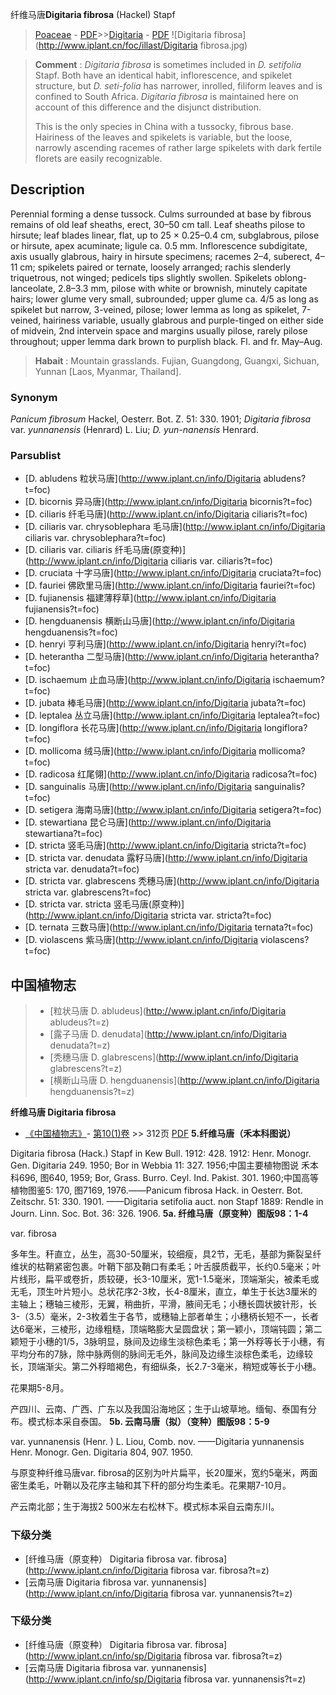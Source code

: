 纤维马唐**Digitaria fibrosa** (Hackel) Stapf

> [Poaceae](http://www.iplant.cn/info/Poaceae?t=foc) - [PDF](http://www.iplant.cn/foc/pdf/Poaceae.pdf)>>[Digitaria](http://www.iplant.cn/info/Digitaria?t=foc) - [PDF](http://www.iplant.cn/foc/pdf/Digitaria.pdf)
![Digitaria fibrosa](http://www.iplant.cn/foc/illast/Digitaria fibrosa.jpg)

> **Comment** : 
> *Digitaria fibrosa* is sometimes included in *D. setifolia* Stapf. Both have an identical habit, inflorescence, and spikelet structure, but *D. seti-folia* has narrower, inrolled, filiform leaves and is confined to South Africa. *Digitaria fibrosa* is maintained here on account of this difference and the disjunct distribution.
>
> This is the only species in China with a tussocky, fibrous base. Hairiness of the leaves and spikelets is variable, but the loose, narrowly ascending racemes of rather large spikelets with dark fertile florets are easily recognizable.

## Description

Perennial forming a dense tussock. Culms surrounded at base by fibrous remains of old leaf sheaths, erect, 30–50 cm tall. Leaf sheaths pilose to hirsute; leaf blades linear, flat, up to 25 × 0.25–0.4 cm, subglabrous, pilose or hirsute, apex acuminate; ligule ca. 0.5 mm. Inflorescence subdigitate, axis usually glabrous, hairy in hirsute specimens; racemes 2–4, suberect, 4–11 cm; spikelets paired or ternate, loosely arranged; rachis slenderly triquetrous, not winged; pedicels tips slightly swollen. Spikelets oblong-lanceolate, 2.8–3.3 mm, pilose with white or brownish, minutely capitate hairs; lower glume very small, subrounded; upper glume ca. 4/5 as long as spikelet but narrow, 3-veined, pilose; lower lemma as long as spikelet, 7-veined, hairiness variable, usually glabrous and purple-tinged on either side of midvein, 2nd intervein space and margins usually pilose, rarely pilose throughout; upper lemma dark brown to purplish black. Fl. and fr. May–Aug.

> **Habait** : 
> Mountain grasslands. Fujian, Guangdong, Guangxi, Sichuan, Yunnan [Laos, Myanmar, Thailand].

### Synonym
*Panicum fibrosum* Hackel, Oesterr. Bot. Z. 51: 330. 1901; *Digitaria fibrosa* var. *yunnanensis* (Henrard) L. Liu; *D. yun-nanensis* Henrard.

### Parsublist

* [D.  abludens  粒状马唐](http://www.iplant.cn/info/Digitaria abludens?t=foc)
* [D.  bicornis  异马唐](http://www.iplant.cn/info/Digitaria bicornis?t=foc)
* [D.  ciliaris  纤毛马唐](http://www.iplant.cn/info/Digitaria ciliaris?t=foc)
* [D.  ciliaris var. chrysoblephara  毛马唐](http://www.iplant.cn/info/Digitaria ciliaris var. chrysoblephara?t=foc)
* [D.  ciliaris var. ciliaris  纤毛马唐(原变种)](http://www.iplant.cn/info/Digitaria ciliaris var. ciliaris?t=foc)
* [D.  cruciata  十字马唐](http://www.iplant.cn/info/Digitaria cruciata?t=foc)
* [D.  fauriei  佛欧里马唐](http://www.iplant.cn/info/Digitaria fauriei?t=foc)
* [D.  fujianensis  福建薄稃草](http://www.iplant.cn/info/Digitaria fujianensis?t=foc)
* [D.  hengduanensis  横断山马唐](http://www.iplant.cn/info/Digitaria hengduanensis?t=foc)
* [D.  henryi  亨利马唐](http://www.iplant.cn/info/Digitaria henryi?t=foc)
* [D.  heterantha  二型马唐](http://www.iplant.cn/info/Digitaria heterantha?t=foc)
* [D.  ischaemum  止血马唐](http://www.iplant.cn/info/Digitaria ischaemum?t=foc)
* [D.  jubata  棒毛马唐](http://www.iplant.cn/info/Digitaria jubata?t=foc)
* [D.  leptalea  丛立马唐](http://www.iplant.cn/info/Digitaria leptalea?t=foc)
* [D.  longiflora  长花马唐](http://www.iplant.cn/info/Digitaria longiflora?t=foc)
* [D.  mollicoma  绒马唐](http://www.iplant.cn/info/Digitaria mollicoma?t=foc)
* [D.  radicosa  红尾翎](http://www.iplant.cn/info/Digitaria radicosa?t=foc)
* [D.  sanguinalis  马唐](http://www.iplant.cn/info/Digitaria sanguinalis?t=foc)
* [D.  setigera  海南马唐](http://www.iplant.cn/info/Digitaria setigera?t=foc)
* [D.  stewartiana  昆仑马唐](http://www.iplant.cn/info/Digitaria stewartiana?t=foc)
* [D.  stricta  竖毛马唐](http://www.iplant.cn/info/Digitaria stricta?t=foc)
* [D.  stricta var. denudata  露籽马唐](http://www.iplant.cn/info/Digitaria stricta var. denudata?t=foc)
* [D.  stricta var. glabrescens  秃穗马唐](http://www.iplant.cn/info/Digitaria stricta var. glabrescens?t=foc)
* [D.  stricta var. stricta  竖毛马唐(原变种)](http://www.iplant.cn/info/Digitaria stricta var. stricta?t=foc)
* [D.  ternata  三数马唐](http://www.iplant.cn/info/Digitaria ternata?t=foc)
* [D.  violascens  紫马唐](http://www.iplant.cn/info/Digitaria violascens?t=foc)

## 中国植物志

> * [粒状马唐  D.  abludeus](http://www.iplant.cn/info/Digitaria abludeus?t=z)
> * [露子马唐  D.  denudata](http://www.iplant.cn/info/Digitaria denudata?t=z)
> * [秃穗马唐  D.  glabrescens](http://www.iplant.cn/info/Digitaria glabrescens?t=z)
> * [横断山马唐  D.  hengduanensis](http://www.iplant.cn/info/Digitaria hengduanensis?t=z)

**纤维马唐 Digitaria fibrosa**

* [《中国植物志》](http://www.iplant.cn/frps)- [第10(1)卷](http://www.iplant.cn/frps/vol/10(1)) >> 312页 [PDF](http://www.iplant.cn/frps/pdf/10(1)/312a.pdf)
**5.纤维马唐（禾本科图说）**

Digitaria fibrosa (Hack.) Stapf in Kew Bull. 1912: 428. 1912: Henr. Monogr. Gen. Digitaria 249. 1950; Bor in Webbia 11: 327. 1956;中国主要植物图说 禾本科696, 图640, 1959; Bor, Grass. Burro. Ceyl. Ind. Pakist. 301. 1960;中国高等植物图鉴5: 170, 图7169, 1976.——Panicum fibrosa Hack. in Oesterr. Bot. Zeitschr. 51: 330. 1901. ——Digitaria setifolia auct. non Stapf 1889: Rendle in Journ. Linn. Soc. Bot. 36: 326. 1906.
**5a. 纤维马唐（原变种）图版98：1-4**

var. fibrosa

多年生。秆直立，丛生，高30-50厘米，较细瘦，具2节，无毛，基部为撕裂呈纤维状的枯鞘紧密包裹。叶鞘下部及鞘口有柔毛；叶舌膜质截平，长约0.5毫米；叶片线形，扁平或卷折，质较硬，长3-10厘米，宽1-1.5毫米，顶端渐尖，被柔毛或无毛，顶生叶片短小。总状花序2-3枚，长4-8厘米，直立，单生于长达3厘米的主轴上；穗轴三棱形，无翼，稍曲折，平滑，腋间无毛；小穗长圆状披针形，长3-（3.5）毫米，2-3枚着生于各节，或穗轴上部者单生；小穗柄长短不一，长者达6毫米，三棱形，边缘粗糙，顶端略膨大呈圆盘状；第一颖小，顶端钝圆；第二颖短于小穗的1/5，3脉明显，脉间及边缘生淡棕色柔毛；第一外稃等长于小穗，有平均分布的7脉，除中脉两侧的脉间无毛外，脉间及边缘生淡棕色柔毛，边缘较长，顶端渐尖。第二外稃暗褐色，有细纵条，长2.7-3毫米，稍短或等长于小穗。

花果期5-8月。

产四川、云南、广西、广东以及我国沿海地区；生于山坡草地。缅甸、泰国有分布。模式标本采自泰国。
**5b. 云南马唐（拟）（变种）图版98：5-9**

var. yunnanensis (Henr. ) L. Liou, Comb. nov. ——Digitaria yunnanensis Henr. Monogr. Gen. Digitaria 804, 907. 1950.

与原变种纤维马唐var. fibrosa的区别为叶片扁平，长20厘米，宽约5毫米，两面密生柔毛，叶鞘以及花序主轴和其下秆的部分均生柔毛。花果期7-10月。

产云南北部；生于海拔2 500米左右松林下。模式标本采自云南东川。

### 下级分类
* [纤维马唐（原变种）  Digitaria fibrosa var. fibrosa](http://www.iplant.cn/info/Digitaria fibrosa var. fibrosa?t=z)
* [云南马唐  Digitaria fibrosa var. yunnanensis](http://www.iplant.cn/info/Digitaria fibrosa var. yunnanensis?t=z)

### 下级分类
* [纤维马唐（原变种）  Digitaria fibrosa var. fibrosa](http://www.iplant.cn/info/sp/Digitaria fibrosa var. fibrosa?t=z)
* [云南马唐  Digitaria fibrosa var. yunnanensis](http://www.iplant.cn/info/sp/Digitaria fibrosa var. yunnanensis?t=z)
